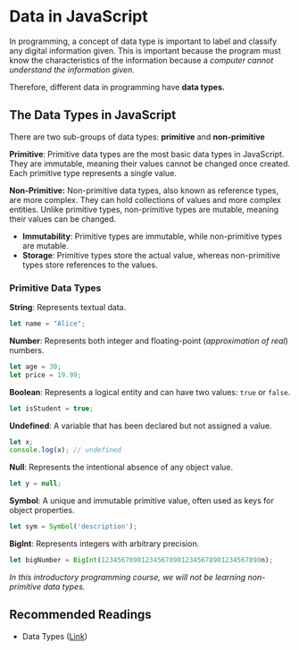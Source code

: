 # Data in JavaScript

In programming, a concept of data type is important to label and classify any digital information given. This is important because the program must know the characteristics of the information because a _computer cannot understand the information given_.

Therefore, different data in programming have **data types.**

## The Data Types in JavaScript

There are two sub-groups of data types: **primitive** and **non-primitive**

**Primitive**: Primitive data types are the most basic data types in JavaScript. They are immutable, meaning their values cannot be changed once created. Each primitive type represents a single value.

**Non-Primitive:** Non-primitive data types, also known as reference types, are more complex. They can hold collections of values and more complex entities. Unlike primitive types, non-primitive types are mutable, meaning their values can be changed.

* **Immutability**: Primitive types are immutable, while non-primitive types are mutable.
* **Storage**: Primitive types store the actual value, whereas non-primitive types store references to the values.

### Primitive Data Types

**String**: Represents textual data.

```javascript
let name = "Alice";
```

**Number**: Represents both integer and floating-point (_approximation of real_) numbers.

```javascript
let age = 30;
let price = 19.99;
```

**Boolean**: Represents a logical entity and can have two values: `true` or `false`.

```javascript
let isStudent = true;
```

**Undefined**: A variable that has been declared but not assigned a value.

```javascript
let x;
console.log(x); // undefined
```

**Null**: Represents the intentional absence of any object value.

```javascript
let y = null;
```

**Symbol**: A unique and immutable primitive value, often used as keys for object properties.

```javascript
let sym = Symbol('description');
```

**BigInt**: Represents integers with arbitrary precision.

```javascript
let bigNumber = BigInt(1234567890123456789012345678901234567890n);
```

_In this introductory programming course, we will not be learning non-primitive data types._

## Recommended Readings

* Data Types ([Link](https://javascript.info/types))

